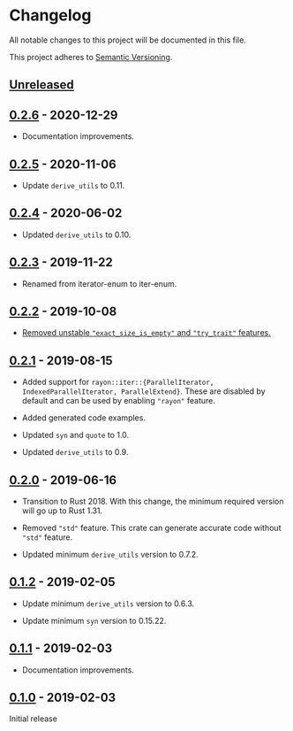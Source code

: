 # Changelog

All notable changes to this project will be documented in this file.

This project adheres to [Semantic Versioning](https://semver.org).

## [Unreleased]

## [0.2.6] - 2020-12-29

- Documentation improvements.

## [0.2.5] - 2020-11-06

- Update `derive_utils` to 0.11.

## [0.2.4] - 2020-06-02

- Updated `derive_utils` to 0.10.

## [0.2.3] - 2019-11-22

- Renamed from iterator-enum to iter-enum.

## [0.2.2] - 2019-10-08

- [Removed unstable `"exact_size_is_empty"` and `"try_trait"` features.][7]

[7]: https://github.com/taiki-e/iter-enum/pull/7

## [0.2.1] - 2019-08-15

- Added support for `rayon::iter::{ParallelIterator, IndexedParallelIterator, ParallelExtend}`. These are disabled by default and can be used by enabling `"rayon"` feature.

- Added generated code examples.

- Updated `syn` and `quote` to 1.0.

- Updated `derive_utils` to 0.9.

## [0.2.0] - 2019-06-16

- Transition to Rust 2018. With this change, the minimum required version will go up to Rust 1.31.

- Removed `"std"` feature. This crate can generate accurate code without `"std"` feature.

- Updated minimum `derive_utils` version to 0.7.2.

## [0.1.2] - 2019-02-05

- Update minimum `derive_utils` version to 0.6.3.

- Update minimum `syn` version to 0.15.22.

## [0.1.1] - 2019-02-03

- Documentation improvements.

## [0.1.0] - 2019-02-03

Initial release

[unreleased]: https://github.com/taiki-e/iter-enum/compare/v0.2.6...HEAD
[0.2.6]: https://github.com/taiki-e/iter-enum/compare/v0.2.5...v0.2.6
[0.2.5]: https://github.com/taiki-e/iter-enum/compare/v0.2.4...v0.2.5
[0.2.4]: https://github.com/taiki-e/iter-enum/compare/v0.2.3...v0.2.4
[0.2.3]: https://github.com/taiki-e/iter-enum/compare/v0.2.2...v0.2.3
[0.2.2]: https://github.com/taiki-e/iter-enum/compare/v0.2.1...v0.2.2
[0.2.1]: https://github.com/taiki-e/iter-enum/compare/v0.2.0...v0.2.1
[0.2.0]: https://github.com/taiki-e/iter-enum/compare/v0.1.2...v0.2.0
[0.1.2]: https://github.com/taiki-e/iter-enum/compare/v0.1.1...v0.1.2
[0.1.1]: https://github.com/taiki-e/iter-enum/compare/v0.1.0...v0.1.1
[0.1.0]: https://github.com/taiki-e/iter-enum/releases/tag/v0.1.0

